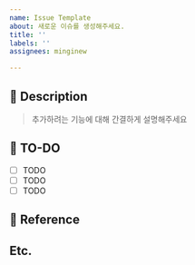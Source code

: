 ```yaml
---
name: Issue Template
about: 새로운 이슈를 생성해주세요.
title: ''
labels: ''
assignees: minginew

---
```


## 🚀 Description

> 추가하려는 기능에 대해 간결하게 설명해주세요

## 📌  TO-DO

- [ ] TODO
- [ ] TODO
- [ ] TODO

## 🔗 Reference


## Etc.
